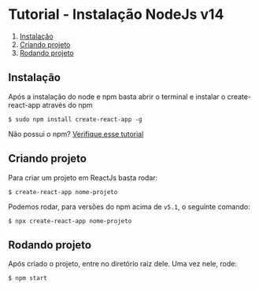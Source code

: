 # Tutorial - Instalação NodeJs v14

1. [Instalação](#instalação)
2. [Criando projeto](#criando-projeto)
3. [Rodando projeto](#rodando-projeto)

## Instalação

Após a instalação do node e npm basta abrir o terminal e instalar o create-react-app através do npm

```shellscript
$ sudo npm install create-react-app -g
```

Não possui o npm? [Verifique esse tutorial](https://github.com/lifuesc/minicurso-blockchain/tree/main/Ferramentas/node)

## Criando projeto

Para criar um projeto em ReactJs basta rodar:

```shellscript
$ create-react-app nome-projeto
```

Podemos rodar, para versões do npm acima de `v5.1`, o seguinte comando:

```shellscript
$ npx create-react-app nome-projeto
```

## Rodando projeto

Após criado o projeto, entre no diretório raiz dele. Uma vez nele, rode:

```shellscript
$ npm start
```
